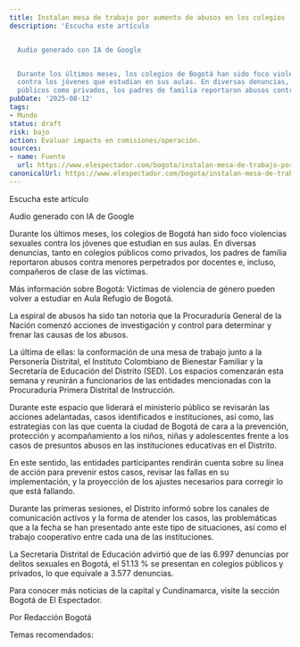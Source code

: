 ```yaml
---
title: Instalan mesa de trabajo por aumento de abusos en los colegios
description: 'Escucha este artículo


  Audio generado con IA de Google


  Durante los últimos meses, los colegios de Bogotá han sido foco violencias sexuales
  contra los jóvenes que estudian en sus aulas. En diversas denuncias, tanto en colegios
  públicos como privados, los padres de familia reportaron abusos contra…'
pubDate: '2025-08-12'
tags:
- Mundo
status: draft
risk: bajo
action: Evaluar impacto en comisiones/operación.
sources:
- name: Fuente
  url: https://www.elespectador.com/bogota/instalan-mesa-de-trabajo-por-aumento-de-abusos-en-los-colegios-de-bogota/
canonicalUrl: https://www.elespectador.com/bogota/instalan-mesa-de-trabajo-por-aumento-de-abusos-en-los-colegios-de-bogota/
---
```

Escucha este artículo

Audio generado con IA de Google

Durante los últimos meses, los colegios de Bogotá han sido foco violencias sexuales contra los jóvenes que estudian en sus aulas. En diversas denuncias, tanto en colegios públicos como privados, los padres de familia reportaron abusos contra menores perpetrados por docentes e, incluso, compañeros de clase de las víctimas.

Más información sobre Bogotá: Víctimas de violencia de género pueden volver a estudiar en Aula Refugio de Bogotá.

La espiral de abusos ha sido tan notoria que la Procuraduría General de la Nación comenzó acciones de investigación y control para determinar y frenar las causas de los abusos.

La última de ellas: la conformación de una mesa de trabajo junto a la Personería Distrital, el Instituto Colombiano de Bienestar Familiar y la Secretaría de Educación del Distrito (SED). Los espacios comenzarán esta semana y reunirán a funcionarios de las entidades mencionadas con la Procuraduría Primera Distrital de Instrucción.

Durante este espacio que liderará el ministerio público se revisarán las acciones adelantadas, casos identificados e instituciones, así como, las estrategias con las que cuenta la ciudad de Bogotá de cara a la prevención, protección y acompañamiento a los niños, niñas y adolescentes frente a los casos de presuntos abusos en las instituciones educativas en el Distrito.

En este sentido, las entidades participantes rendirán cuenta sobre su línea de acción para prevenir estos casos, revisar las fallas en su implementación, y la proyección de los ajustes necesarios para corregir lo que está fallando.

Durante las primeras sesiones, el Distrito informó sobre los canales de comunicación activos y la forma de atender los casos, las problemáticas que a la fecha se han presentado ante este tipo de situaciones, así como el trabajo cooperativo entre cada una de las instituciones.

La Secretaría Distrital de Educación advirtió que de las 6.997 denuncias por delitos sexuales en Bogotá, el 51.13 % se presentan en colegios públicos y privados, lo que equivale a 3.577 denuncias.

Para conocer más noticias de la capital y Cundinamarca, visite la sección Bogotá de El Espectador.

Por Redacción Bogotá

Temas recomendados: